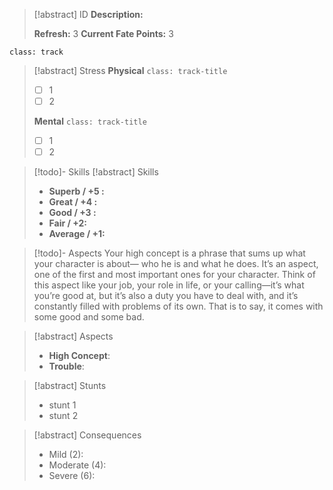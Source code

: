 > [!abstract] ID
> **Description:**
> 
> **Refresh:** 3
> **Current Fate Points:** 3

`class: track`
> [!abstract] Stress
> **Physical** `class: track-title`
> - [ ] 1
> - [ ] 2
> 
> **Mental** `class: track-title`
>  - [ ] 1
>  - [ ] 2

> [!todo]- Skills 
> [!abstract] Skills
>  - **Superb / +5 :**  
>  - **Great / +4 :**  
>  - **Good / +3 :** 
>  - **Fair / +2:**
>  - **Average / +1:** 

> [!todo]- Aspects
> Your high concept is a phrase that sums up what your character is about— who he is and what he does. It’s an aspect, one of the first and most important ones for your character.
> Think of this aspect like your job, your role in life, or your calling—it’s what you’re good at, but it’s also a duty you have to deal with, and it’s constantly filled with problems of its own. That is to say, it comes with some good and some bad.

> [!abstract] Aspects
> - **High Concept**:
> - **Trouble**:

> [!abstract] Stunts
> - stunt 1
> - stunt 2

> [!abstract] Consequences
> - Mild (2): 
> - Moderate (4):
> - Severe (6):